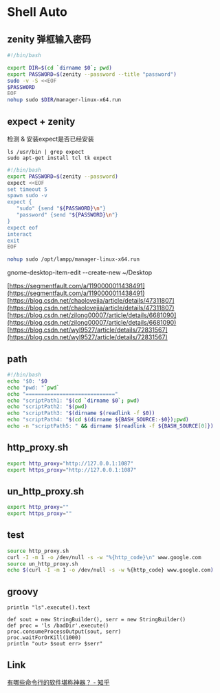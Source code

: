 # Shell Auto

## zenity 弹框输入密码

```bash
#!/bin/bash

export DIR=$(cd `dirname $0`; pwd)
export PASSWORD=$(zenity --password --title "password")
sudo -v -S <<EOF
$PASSWORD
EOF
nohup sudo $DIR/manager-linux-x64.run
```

## expect + zenity

检测 & 安装expect是否已经安装

```text
ls /usr/bin | grep expect
sudo apt-get install tcl tk expect
```

```bash
#!/bin/bash
export PASSWORD=$(zenity --password)
expect <<EOF
set timeout 5
spawn sudo -v
expect {
   "sudo" {send "${PASSWORD}\n"}
   "password" {send "${PASSWORD}\n"}
}
expect eof
interact
exit
EOF

nohup sudo /opt/lampp/manager-linux-x64.run
```

gnome-desktop-item-edit --create-new ~/Desktop

[https://segmentfault.com/a/1190000011438491](https://segmentfault.com/a/1190000011438491) [https://blog.csdn.net/chaolovejia/article/details/47311807](https://blog.csdn.net/chaolovejia/article/details/47311807) [https://blog.csdn.net/zilong00007/article/details/6681090](https://blog.csdn.net/zilong00007/article/details/6681090) [https://blog.csdn.net/wyl9527/article/details/72831567](https://blog.csdn.net/wyl9527/article/details/72831567)

## path

```bash
#!/bin/bash
echo '$0: '$0
echo "pwd: "`pwd`
echo "============================="
echo "scriptPath1: "$(cd `dirname $0`; pwd)
echo "scriptPath2: "$(pwd)
echo "scriptPath3: "$(dirname $(readlink -f $0))
echo "scriptPath4: "$(cd $(dirname ${BASH_SOURCE:-$0});pwd)
echo -n "scriptPath5: " && dirname $(readlink -f ${BASH_SOURCE[0]})
```

## http\_proxy.sh

```bash
export http_proxy="http://127.0.0.1:1087"
export https_proxy="http://127.0.0.1:1087"
```

## un\_http\_proxy.sh

```bash
export http_proxy=""
export https_proxy=""
```

## test

```bash
source http_proxy.sh
curl -I -m 1 -o /dev/null -s -w "%{http_code}\n" www.google.com
source un_http_proxy.sh
echo $(curl -I -m 1 -o /dev/null -s -w %{http_code} www.google.com)
```

## groovy

```text
println "ls".execute().text

def sout = new StringBuilder(), serr = new StringBuilder()
def proc = 'ls /badDir'.execute()
proc.consumeProcessOutput(sout, serr)
proc.waitForOrKill(1000)
println "out> $sout err> $serr"
```

## Link

[有哪些命令行的软件堪称神器？ - 知乎](https://www.zhihu.com/question/59227720)

